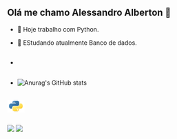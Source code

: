 ## Olá me chamo Alessandro Alberton 👋

- 🔭 Hoje trabalho com Python.
- 🌱 EStudando atualmente Banco de dados.

- ##

- ![Anurag's GitHub stats](https://github-readme-stats.vercel.app/api?username=Alessandro-Alberton&theme=gotham&show_icons=true)
 <link rel="folha de estilo" type='text/css' href="https://cdn.jsdelivr.net/gh/devicons/devicon@latest/devicon.min.css" /> 

  <div style="display: inline_block"><br>
  <img align="center" alt="Ale-Python" height="30" width="40" src="https://raw.githubusercontent.com/devicons/devicon/master/icons/python/python-original.svg">

##

<a href="https://www.linkedin.com/in/alessandro-alberton-01834043" target="_blank"><img src="https://img.shields.io/badge/-LinkedIn-%230077B5?style=for-the-badge&logo=linkedin&logoColor=white" target="_blank"></a> 
 <a href = "mailto:sandro_alberton@hotmail.com"><img src="https://img.shields.io/badge/Microsoft_Outlook-0078D4?style=for-the-badge&logo=gmail&logoColor=white" target="_blank"></a>
